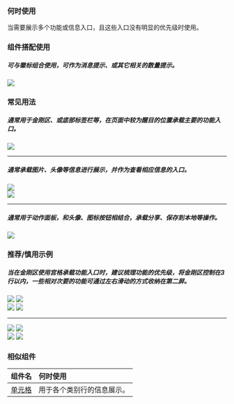 

### 何时使用

当需要展示多个功能或信息入口，且这些入口没有明显的优先级时使用。

### 组件搭配使用

##### 可与徽标组合使用，可作为消息提示、或其它相关的数量提示。

<div class="legend">
  <div class="item">
    <img src="https://tdesign.gtimg.com/site/design/mobile-guide/grid/grid-1.png" />
  </div>
</div>

### 常见用法

##### 通常用于金刚区、或底部标签栏等，在页面中较为醒目的位置承载主要的功能入口。

<div class="legend">
  <div class="item">
    <img src="https://tdesign.gtimg.com/site/design/mobile-guide/grid/grid-2.png" />
  </div>
</div>

<hr />

##### 通常承载图片、头像等信息进行展示，并作为查看相应信息的入口。

<div class="legend">
  <div class="item">
    <img src="https://tdesign.gtimg.com/site/design/mobile-guide/grid/grid-3.png" />
  </div>

  <div class="item">
    <img src="https://tdesign.gtimg.com/site/design/mobile-guide/grid/grid-4.png" />
  </div>
</div>

<hr />

##### 通常用于动作面板，和头像、图标按钮相结合，承载分享、保存到本地等操作。

<div class="legend">
  <div class="item">
    <img src="https://tdesign.gtimg.com/site/design/mobile-guide/grid/grid-5.png" />
  </div>
</div>


### 推荐/慎用示例

##### 当在金刚区使用宫格承载功能入口时，建议梳理功能的优先级，将金刚区控制在3行以内，一些相对次要的功能可通过左右滑动的方式收纳在第二屏。

<div class="legend">
  <div class="item">
    <img src="https://tdesign.gtimg.com/site/design/mobile-guide/grid/grid-6.png" />
    <img class="tag" src="https://tdesign.gtimg.com/site/doc/good.png" />
  </div>

  <div class="item">
    <img src="https://tdesign.gtimg.com/site/design/mobile-guide/grid/grid-7.png" />
    <img class="tag" src="https://tdesign.gtimg.com/site/doc/bad.png" />
  </div>
</div>

<hr />

<div class="legend">
  <div class="item">
    <img src="https://tdesign.gtimg.com/site/design/mobile-guide/grid/grid-8.png" />
    <img class="tag" src="https://tdesign.gtimg.com/site/doc/good.png" />
  </div>

  <div class="item">
    <img src="https://tdesign.gtimg.com/site/design/mobile-guide/grid/grid-9.png" />
    <img class="tag" src="https://tdesign.gtimg.com/site/doc/bad.png" />
  </div>
</div>



### 相似组件

| 组件名           | 何时使用                   |
| :--------------- | :------------------------- |
| [单元格](./cell) | 用于各个类别行的信息展示。 |
